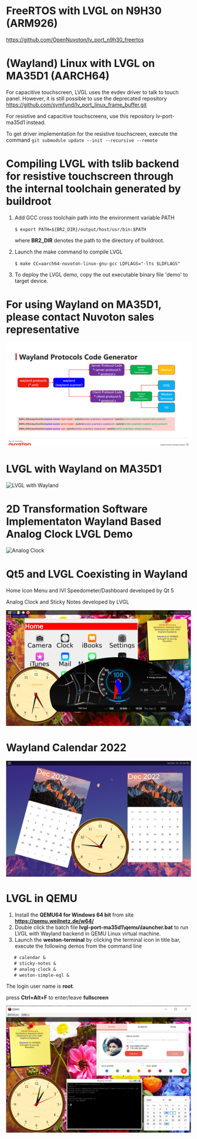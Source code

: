 # FreeRTOS with LVGL on N9H30 (ARM926)
https://github.com/OpenNuvoton/lv_port_n9h30_freertos

# (Wayland) Linux with LVGL on MA35D1 (AARCH64)

For capacitive touchscreen, LVGL uses the evdev driver to talk to touch panel. However, it is still possible to use the deprecated repository
https://github.com/symfund/lv_port_linux_frame_buffer.git

For resistive and capacitive touchscreens, use this repository lv-port-ma35d1 instead.

To get driver implementation for the resistive touchscreen, execute the command
`git submodule update --init --recursive --remote`

# Compiling LVGL with tslib backend for resistive touchscreen through the internal toolchain generated by buildroot
1. Add GCC cross toolchain path into the environment variable PATH

   `$ export PATH=${BR2_DIR}/output/host/usr/bin:$PATH`
   
   where **BR2_DIR** denotes the path to the directory of buildroot.
   
2. Launch the make command to compile LVGL

   `$ make CC=aarch64-nuvoton-linux-gnu-gcc LDFLAGS="-lts $LDFLAGS"`
   
3. To deploy the LVGL demo, copy the out executable binary file 'demo' to target device.

# For using Wayland on MA35D1, please contact Nuvoton sales representative
![Wayland Protocols Code Generator](/wayland-protocol-code-generator.png)

# LVGL with Wayland on MA35D1

![LVGL with Wayland](/ma35d1.png)

# 2D Transformation Software Implementaton Wayland Based Analog Clock LVGL Demo
![Analog Clock](/egl-960.gif)

# Qt5 and LVGL Coexisting in Wayland
Home Icon Menu and IVI Speedometer/Dashboard developed by Qt 5

Analog Clock and Sticky Notes developed by LVGL

![qt5 lvgl coexising](/screenshots/Qt5-LVGL-Coexisting.png)

# Wayland Calendar 2022
![LVGL Wayland Calendar 2022](/screenshots/lvgl-wayland-calendar.png)

# LVGL in QEMU
1. Install the **QEMU64 for Windows 64 bit** from site **https://qemu.weilnetz.de/w64/**
2. Double click the batch file **lvgl-port-ma35d1\qemu\launcher.bat** to run LVGL with Wayland backend in QEMU Linux virtual machine.
3. Launch the **weston-terminal** by clicking the terminal icon in title bar, execute the following demos from the command line
```
   # calendar &
   # sticky-notes &
   # analog-clock &
   # weston-simple-egl &
```

The login user name is **root**.

press **Ctrl+Alt+F** to enter/leave **fullscreen**

![LVGL in QEMU](/lvgl-in-qemu.png)
